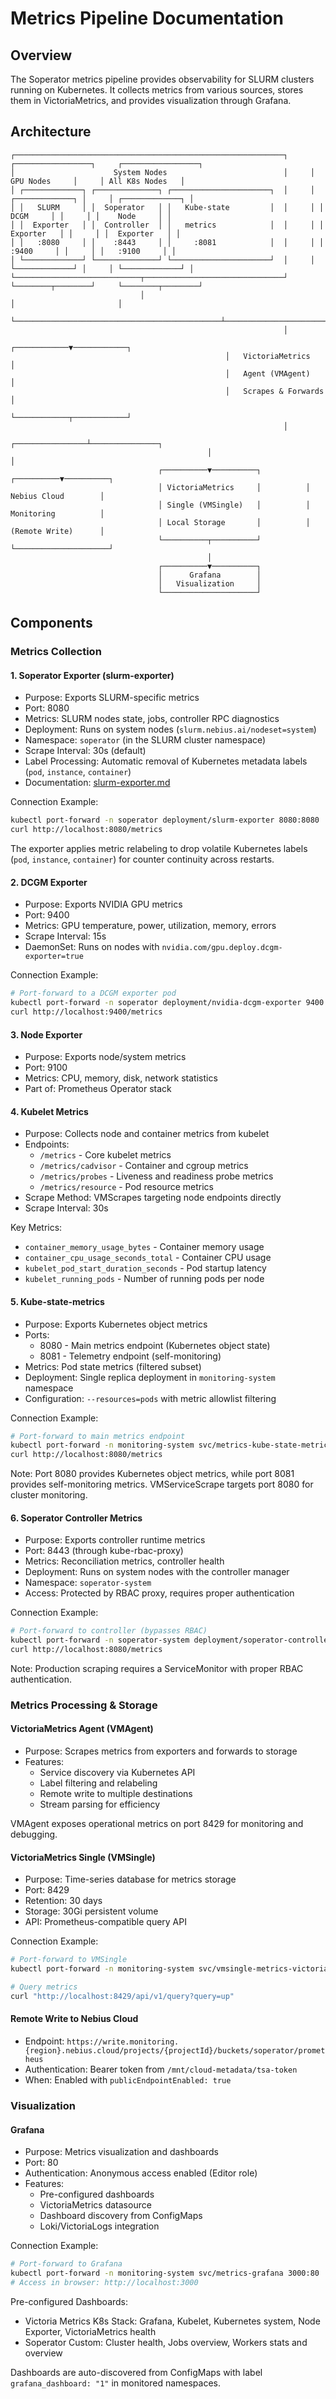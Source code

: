 # Metrics Pipeline Documentation

## Overview

The Soperator metrics pipeline provides observability for SLURM clusters running on Kubernetes.
It collects metrics from various sources, stores them in VictoriaMetrics, and provides visualization through Grafana.

## Architecture

```
┌────────────────────────────────────────────────────────────┐     ┌─────────────────┐     ┌─────────────────┐
│                      System Nodes                          │     │   GPU Nodes     │     │ All K8s Nodes   │
│ ┌─────────────┐ ┌──────────────┐ ┌──────────────────────┐  │     │ ┌─────────────┐ │     │ ┌─────────────┐ │
│ │   SLURM     │ │  Soperator   │ │   Kube-state         │  │     │ │    DCGM     │ │     │ │    Node     │ │
│ │  Exporter   │ │  Controller  │ │   metrics            │  │     │ │  Exporter   │ │     │ │  Exporter   │ │
│ │   :8080     │ │    :8443     │ │     :8081            │  │     │ │   :9400     │ │     │ │   :9100     │ │
│ └─────────────┘ └──────────────┘ └──────────────────────┘  │     │ └─────────────┘ │     │ └─────────────┘ │
└────────────────────────────┬───────────────────────────────┘     └────────┬────────┘     └────────┬────────┘
                             │                                              │                       │
                             └──────────────────────────────────────────────┴───────────────────────┘
                                                             │
                                                ┌────────────▼────────────┐
                                                │   VictoriaMetrics       │
                                                │   Agent (VMAgent)       │
                                                │   Scrapes & Forwards    │
                                                └────────────┬────────────┘
                                                             │
                                            ┌────────────────┴───────────────┐
                                            │                                │
                                 ┌──────────▼──────────┐          ┌──────────▼──────────┐
                                 │ VictoriaMetrics     │          │ Nebius Cloud        │
                                 │ Single (VMSingle)   │          │ Monitoring          │
                                 │ Local Storage       │          │ (Remote Write)      │
                                 └──────────┬──────────┘          └─────────────────────┘
                                            │
                                 ┌──────────▼──────────┐
                                 │      Grafana        │
                                 │   Visualization     │
                                 └─────────────────────┘
```

## Components

### Metrics Collection

#### 1. Soperator Exporter (slurm-exporter)
- Purpose: Exports SLURM-specific metrics
- Port: 8080
- Metrics: SLURM nodes state, jobs, controller RPC diagnostics
- Deployment: Runs on system nodes (`slurm.nebius.ai/nodeset=system`)
- Namespace: `soperator` (in the SLURM cluster namespace)
- Scrape Interval: 30s (default)
- Label Processing: Automatic removal of Kubernetes metadata labels (`pod`, `instance`, `container`)
- Documentation: [slurm-exporter.md](slurm-exporter.md)

Connection Example:
```bash
kubectl port-forward -n soperator deployment/slurm-exporter 8080:8080
curl http://localhost:8080/metrics
```

The exporter applies metric relabeling to drop volatile Kubernetes labels (`pod`, `instance`, `container`) for counter continuity across restarts.

#### 2. DCGM Exporter
- Purpose: Exports NVIDIA GPU metrics
- Port: 9400
- Metrics: GPU temperature, power, utilization, memory, errors
- Scrape Interval: 15s
- DaemonSet: Runs on nodes with `nvidia.com/gpu.deploy.dcgm-exporter=true`

Connection Example:
```bash
# Port-forward to a DCGM exporter pod
kubectl port-forward -n soperator deployment/nvidia-dcgm-exporter 9400:9400
curl http://localhost:9400/metrics
```

#### 3. Node Exporter
- Purpose: Exports node/system metrics
- Port: 9100
- Metrics: CPU, memory, disk, network statistics
- Part of: Prometheus Operator stack

#### 4. Kubelet Metrics
- Purpose: Collects node and container metrics from kubelet
- Endpoints:
  - `/metrics` - Core kubelet metrics
  - `/metrics/cadvisor` - Container and cgroup metrics
  - `/metrics/probes` - Liveness and readiness probe metrics
  - `/metrics/resource` - Pod resource metrics
- Scrape Method: VMScrapes targeting node endpoints directly
- Scrape Interval: 30s

Key Metrics:
- `container_memory_usage_bytes` - Container memory usage
- `container_cpu_usage_seconds_total` - Container CPU usage
- `kubelet_pod_start_duration_seconds` - Pod startup latency
- `kubelet_running_pods` - Number of running pods per node

#### 5. Kube-state-metrics
- Purpose: Exports Kubernetes object metrics
- Ports:
  - 8080 - Main metrics endpoint (Kubernetes object state)
  - 8081 - Telemetry endpoint (self-monitoring)
- Metrics: Pod state metrics (filtered subset)
- Deployment: Single replica deployment in `monitoring-system` namespace
- Configuration: `--resources=pods` with metric allowlist filtering

Connection Example:
```bash
# Port-forward to main metrics endpoint
kubectl port-forward -n monitoring-system svc/metrics-kube-state-metrics 8080:8080
curl http://localhost:8080/metrics
```

Note: Port 8080 provides Kubernetes object metrics, while port 8081 provides self-monitoring metrics. VMServiceScrape targets port 8080 for cluster monitoring.

#### 6. Soperator Controller Metrics
- Purpose: Exports controller runtime metrics
- Port: 8443 (through kube-rbac-proxy)
- Metrics: Reconciliation metrics, controller health
- Deployment: Runs on system nodes with the controller manager
- Namespace: `soperator-system`
- Access: Protected by RBAC proxy, requires proper authentication

Connection Example:
```bash
# Port-forward to controller (bypasses RBAC)
kubectl port-forward -n soperator-system deployment/soperator-controller-manager 8080:8080
curl http://localhost:8080/metrics
```

Note: Production scraping requires a ServiceMonitor with proper RBAC authentication.

### Metrics Processing & Storage

#### VictoriaMetrics Agent (VMAgent)
- Purpose: Scrapes metrics from exporters and forwards to storage
- Features:
  - Service discovery via Kubernetes API
  - Label filtering and relabeling
  - Remote write to multiple destinations
  - Stream parsing for efficiency

VMAgent exposes operational metrics on port 8429 for monitoring and debugging.

#### VictoriaMetrics Single (VMSingle)
- Purpose: Time-series database for metrics storage
- Port: 8429
- Retention: 30 days
- Storage: 30Gi persistent volume
- API: Prometheus-compatible query API

Connection Example:
```bash
# Port-forward to VMSingle
kubectl port-forward -n monitoring-system svc/vmsingle-metrics-victoria-metrics-k8s-stack 8429:8429

# Query metrics
curl "http://localhost:8429/api/v1/query?query=up"
```

#### Remote Write to Nebius Cloud
- Endpoint: `https://write.monitoring.{region}.nebius.cloud/projects/{projectId}/buckets/soperator/prometheus`
- Authentication: Bearer token from `/mnt/cloud-metadata/tsa-token`
- When: Enabled with `publicEndpointEnabled: true`

### Visualization

#### Grafana
- Purpose: Metrics visualization and dashboards
- Port: 80
- Authentication: Anonymous access enabled (Editor role)
- Features:
  - Pre-configured dashboards
  - VictoriaMetrics datasource
  - Dashboard discovery from ConfigMaps
  - Loki/VictoriaLogs integration

Connection Example:
```bash
# Port-forward to Grafana
kubectl port-forward -n monitoring-system svc/metrics-grafana 3000:80
# Access in browser: http://localhost:3000
```

Pre-configured Dashboards:
- Victoria Metrics K8s Stack: Grafana, Kubelet, Kubernetes system, Node Exporter, VictoriaMetrics health
- Soperator Custom: Cluster health, Jobs overview, Workers stats and overview

Dashboards are auto-discovered from ConfigMaps with label `grafana_dashboard: "1"` in monitored namespaces.
